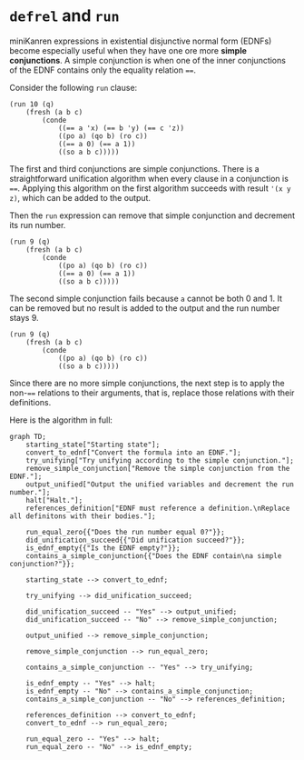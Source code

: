 # `defrel` and `run`

miniKanren expressions in existential disjunctive normal form (EDNFs) become especially useful when they have one ore more **simple conjunctions**. A simple conjunction is when one of the inner conjunctions of the EDNF contains only the equality relation `==`.

Consider the following `run` clause:
```
(run 10 (q)
    (fresh (a b c)
        (conde
            ((== a 'x) (== b 'y) (== c 'z))
            ((po a) (qo b) (ro c))
            ((== a 0) (== a 1))
            ((so a b c)))))
```

The first and third conjunctions are simple conjunctions. There is a straightforward unification algorithm when every clause in a conjunction is `==`. Applying this algorithm on the first algorithm succeeds with result `'(x y z)`, which can be added to the output.

Then the `run` expression can remove that simple conjunction and decrement its run number.
```
(run 9 (q)
    (fresh (a b c)
        (conde
            ((po a) (qo b) (ro c))
            ((== a 0) (== a 1))
            ((so a b c)))))
```

The second simple conjunction fails because `a` cannot be both 0 and 1. It can be removed but no result is added to the output and the run number stays 9.

```
(run 9 (q)
    (fresh (a b c)
        (conde
            ((po a) (qo b) (ro c))
            ((so a b c)))))
```

Since there are no more simple conjunctions, the next step is to apply the non-`==` relations to their arguments, that is, replace those relations with their definitions.


Here is the algorithm in full:

```mermaid
graph TD;
    starting_state["Starting state"];
    convert_to_ednf["Convert the formula into an EDNF."];
    try_unifying["Try unifying according to the simple conjunction."];
    remove_simple_conjunction["Remove the simple conjunction from the EDNF."];
    output_unified["Output the unified variables and decrement the run number."];
    halt["Halt."];
    references_definition["EDNF must reference a definition.\nReplace all definitons with their bodies."];

    run_equal_zero{{"Does the run number equal 0?"}};
    did_unification_succeed{{"Did unification succeed?"}};
    is_ednf_empty{{"Is the EDNF empty?"}};
    contains_a_simple_conjunction{{"Does the EDNF contain\na simple conjunction?"}};
    
    starting_state --> convert_to_ednf;

    try_unifying --> did_unification_succeed;
    
    did_unification_succeed -- "Yes" --> output_unified;
    did_unification_succeed -- "No" --> remove_simple_conjunction;

    output_unified --> remove_simple_conjunction;

    remove_simple_conjunction --> run_equal_zero;
    
    contains_a_simple_conjunction -- "Yes" --> try_unifying;
    
    is_ednf_empty -- "Yes" --> halt;
    is_ednf_empty -- "No" --> contains_a_simple_conjunction;
    contains_a_simple_conjunction -- "No" --> references_definition;
    
    references_definition --> convert_to_ednf;
    convert_to_ednf --> run_equal_zero;
    
    run_equal_zero -- "Yes" --> halt;
    run_equal_zero -- "No" --> is_ednf_empty;
```
